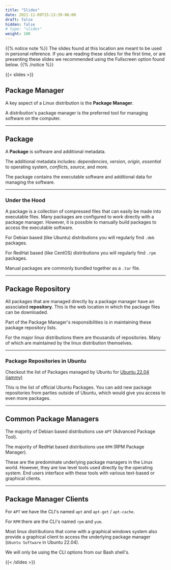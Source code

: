 ```yaml
---
title: "Slides"
date: 2021-11-09T15:13:39-06:00
draft: false
hidden: false
# type: "slides"
weight: 100
---
```


{{% notice note %}}
The slides found at this location are meant to be used in personal reference. If you are reading these slides for the first time, or are presenting these slides we recommended using the Fullscreen option found below.
{{% /notice %}}

{{< slides >}}

## Package Manager

A key aspect of a Linux distribution is the **Package Manager**.

A distribution's package manager is the preferred tool for managing software on the computer.

---

## Package

A **Package** is software and additional metadata.

The additional metadata includes: *dependencies*, *version*, *origin*, *essential* to operating system, *conflicts*, *source*, and more.

The package contains the executable software and additional data for managing the software.

___

### Under the Hood

A package is a collection of compressed files that can easily be made into executable files. Many packages are configured to work directly with a package manager. However, it is possible to manually build packages to access the executable software.

For Debian based (like Ubuntu) distributions you will regularly find `.deb` packages.

For RedHat based (like CentOS) distributions you will regularly find `.rpm` packages.

Manual packages are commonly bundled together as a `.tar` file.

---

## Package Repository

All packages that are managed directly by a package manager have an associated **repository**. This is the web location in which the package files can be downloaded.

Part of the Package Manager's responsibilities is in maintaining these package repository lists.

For the major linux distributions there are thousands of repositories. Many of which are maintained by the linux distribution themselves.

___

### Package Repositories in Ubuntu

Checkout the list of Packages managed by Ubuntu for [Ubuntu 22.04 (jammy)](https://packages.ubuntu.com/jammy/)

This is the list of official Ubuntu Packages. You can add new package repositories from parties outside of Ubuntu, which would give you access to even more packages.

---

## Common Package Managers

The majority of Debian based distributions use `APT` (Advanced Package Tool).

The majority of RedHat based distributions use `RPM` (RPM Package Manager).

These are the predominate underlying package managers in the Linux world. However, they are low level tools used directly by the operating system. End users interface with these tools with various text-based or graphical clients.

---

## Package Manager Clients

For `APT` we have the CLI's named `apt` and `apt-get` / `apt-cache`.

For `RPM` there are the CLI's named `rpm` and `yum`.

Most linux distributions that come with a graphical windows system also provide a graphical client to access the underlying package manager (`Ubuntu Software` in Ubuntu 22.04).

We will only be using the CLI options from our Bash shell's.

{{< /slides >}}